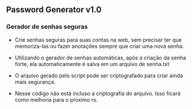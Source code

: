 ## Password Generator v1.0

### Gerador de senhas seguras 

* Crie senhas seguras para suas contas na web, sem precisar ter que memoriza-las ou fazer anotações sempre que criar uma nova senha.

* Utilizando o gerador de senhas automáticas, após a criação da senha forte, ela automaticamente é salva em um arquivo de senha.txt

* O arquivo gerado pelo script pode ser criptografado para criar ainda mais segurança. 

* Nesse código não está incluso a criptografia do arquivo. Isso ficará como melhoria para o pŕoximo rs.






